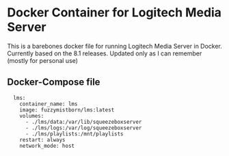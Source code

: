 # Docker Container for Logitech Media Server
This is a barebones docker file for running Logitech Media Server in Docker.  Currently based on the 8.1 releases.  Updated only as I can remember (mostly for personal use)

## Docker-Compose file
```
  lms:
    container_name: lms
    image: fuzzymistborn/lms:latest
    volumes:
      - ./lms/data:/var/lib/squeezeboxserver
      - ./lms/logs:/var/log/squeezeboxserver
      - ./lms/playlists:/mnt/playlists
    restart: always
    network_mode: host
```

